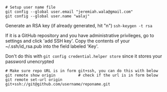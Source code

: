 ```
# Setup user name file
git config --global user.email "jeremiah.wala@gmail.com"
git config --global user.name "walaj"
```

Generate an RSA key (if already generated, hit "n")
``ssh-keygen -t rsa``

If it is a GitHub repository and you have administrative privileges, go to settings and click 'add SSH key'. Copy the contents of your ~/.ssh/id_rsa.pub into the field labeled 'Key'.

Don't do this with ``git config credential.helper store`` since it stores your password unencrypted

```
# Make sure repo URL is in form git+ssh, you can do this with below
git remote show origin          # check if the url is in form below
git remote set-url origin git+ssh://git@github.com/username/reponame.git
```
